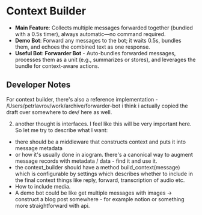 # Context Builder

- **Main Feature**: Collects multiple messages forwarded together (bundled with a 0.5s timer), always automatic—no command required.
- **Demo Bot**: Forward any messages to the bot; it waits 0.5s, bundles them, and echoes the combined text as one response.
- **Useful Bot**: **Forwarder Bot** - Auto-bundles forwarded messages, processes them as a unit (e.g., summarizes or stores), and leverages the bundle for context-aware actions.

## Developer Notes

For context builder, there's also a reference implementation - /Users/petrlavrov/work/archive/forwarder-bot i think i actually copied the draft over somewhere to dev/ here as well.

2) another thought is interfaces. I feel like this will be very important here. So let me try to describe what I want:
- there should be a middleware that constructs context and puts it into message metadata
- or how it's usually done in aiogram. there's a canonical way to augment message records with metadata / data - find it and use it.
- the context_builder should have a method build_context(message) which is configurable by settings which describes whether to include in the final context things like reply, forward, transcription of audio etc.
- How to include media.
- A demo bot could be like get multiple messages with images -> construct a blog post somewhere - for example notion or something more straightforward with api.
